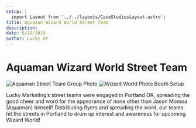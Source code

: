 ```yaml
---
setup: |
  import Layout from '../../layouts/CaseStudiesLayout.astro';
title: Aquaman Wizard World Street Team
description:
date: 6/19/2019
author: Lucky XP
---
```


# Aquaman Wizard World Street Team

![Aquaman Street Team Group Photo](https://edrosillo.sirv.com/Case%20Studies/Aquaman%20Wizard%20World%20Street%20Teams/AquamanWizardWorld1.jpg)
![Wizard World Photo Booth Setup](https://edrosillo.sirv.com/Case%20Studies/Aquaman%20Wizard%20World%20Street%20Teams/AquamanWizardWorld2.jpg)

Lucky Marketing’s street teams were engaged in Portland OR, spreading the good cheer and word for the appearance of none other than Jason Momoa (Aquaman) himself! Distributing flyers and spreading the word, our teams hit the streets in Portland to drum up interest and awareness for upcoming Wizard World!
